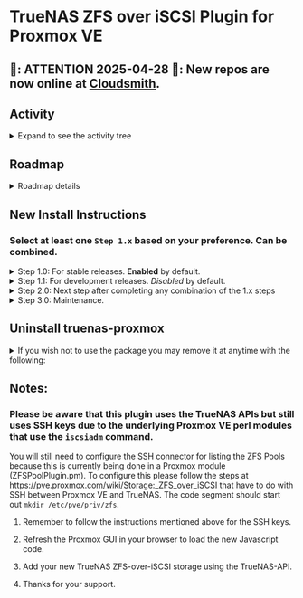 # TrueNAS ZFS over iSCSI Plugin for Proxmox VE

## 📢: ATTENTION 2025-04-28 📢: New repos are now online at [Cloudsmith](#new-installs).

## Activity

<details>
 <summary>Expand to see the activity tree</summary>

 <blockquote>
  
  <details><summary>2025-04-28</summary>
  
  - Fork repository to begin update work 
  - Remove donation link from readme
  
  </details>

  <details><summary>2023-08-18</summary>

  - Update and cleanup the README.md

  </details>

  <details><summary>2023-08-12</summary>
   
  - Fixed postinst issue with Windows-based EOL. https://github.com/TheGrandWazoo/freenas-proxmox/issues/149

  </details>

  <details><summary>2023-02-12</summary>
   
  - Added `systemctl restart pvescheduler.service` command to the package based on https://github.com/TheGrandWazoo/freenas-proxmox/issues/109#issuecomment-1367527917

  </details>

  </blockquote>
</details>

## Roadmap
<details><summary>Roadmap details</summary>

* Change FreeNAS references to TrueNAS - <i> Implemented, Pending Testing</i>.
* Fork freenas-proxmox-packer and set up - <i> Completed, Pending Testing</i>.
* Port wiki to new fork
* Set up new Cloudsmith repo for new fork
* Optimize code with ChatGPT/Copilot
* Fix iSCSI errors
  * Fix iSCSI errors https://github.com/TheGrandWazoo/freenas-proxmox/issues/203
* Update REST API to fix deprecations
  * https://github.com/TheGrandWazoo/freenas-proxmox/issues/205
* Update the documentation - <i>In Progress</i>.
  * Restructure the main README.md for better readability. 
  * Add some screenshots.
* Fix Max Lun Limit issue.
  * https://github.com/TheGrandWazoo/freenas-proxmox/issues/150
* Fix automated builds - <i>In Progress</i>.
  * Production - 'main' repo component.
* Autoinstall the SSH keys.
  * Tech spike to see if it is even doable.
* Hashicorp Vault integration.
  * Pull in secrets from a Hashicorp Vault service.  
  * Tech spike to see if it is even doable.
* Package the patches with the deb package.
  * Remove the need for git dependency.
* Change to LWP::UserAgent
  * Remove dependency of the REST::Client because LWP::UserAgent is already installed and used by Proxmox VE.
* Add API key for direct TrueNAS services - <i>In Progress</i>.
  * Will be a new enable field and API key and will only be used by the plugin.
  * You will still need the SSH keys, username, and password because of Proxmox VE using `iscsiadm` to get the list of disks.
    * This is tricky because the format needs to be that of the output of 'zfs list' which is not part of the LunCmd but that of the backend Proxmox VE system and the API's do a bunch of JSON stuff.

</details>

## New Install Instructions

### Select at least one `Step 1.x` based on your preference. Can be combined.

<details><summary>Step 1.0: For stable releases. <b>Enabled</b> by default.</summary>

 ### truenas-proxmox repo - Currently follows the 2.0 branch.

 Select one of the following GPG Key locations based on your preference.

 ```bash
 # Preferred - based on documentation. Copy and paste to bash command line:
 keyring_location=/usr/share/keyrings/ksatechnologies-truenas-proxmox-keyring.gpg
 ```

 ```bash
 # Alternative - If you wish to continue with the old ways.  Copy and paste to bash command line:
 keyring_location=/etc/apt/trusted.gpg.d/ksatechnologies-truenas-proxmox.gpg
 ```

 Copy and paste to bash command line to load the GPG key to the location selected above:
 ```bash
 curl -1sLf 'https://dl.cloudsmith.io/public/ksatechnologies/truenas-proxmox/gpg.284C106104A8CE6D.key' |  gpg --dearmor >> ${keyring_location}
 ```

 Copy and paste the following code to bash command line to create '/etc/apt/sources.list.d/ksatechnologies-repo.list'
 ```bash
 cat << EOF > /etc/apt/sources.list.d/ksatechnologies-repo.list
 # Source: KSATechnologies
 # Site: https://cloudsmith.io
 # Repository: KSATechnologies / truenas-proxmox
 # Description: TrueNAS plugin for Proxmox VE - Production
 deb [signed-by=${keyring_location}] https://dl.cloudsmith.io/public/ksatechnologies/truenas-proxmox/deb/debian any-version main

 EOF
 ```

</details>

<details><summary>Step 1.1: For development releases. <i>Disabled</i> by default.</summary>

 ### truenas-proxmox-testing repo - Follows the master branch and you wish to test before a stable release (beta).
 
 Select one of the following GPG Key locations based on your preference.

 ```bash
 # Preferred - based on documentation. Copy and paste to bash command line:
 keyring_location=/usr/share/keyrings/ksatechnologies-truenas-proxmox-testing-keyring.gpg
 ```

 ```bash
 # Alternative - If you wish to continue with the old ways.  Copy and paste to bash command line:
 keyring_location=/etc/apt/trusted.gpg.d/ksatechnologies-truenas-proxmox-testing.gpg
 ```

 Copy and paste to bash command line to load the GPG key to the location selected above:
 ```bash
 curl -1sLf 'https://dl.cloudsmith.io/public/ksatechnologies/truenas-proxmox-testing/gpg.CACC9EE03F2DFFCC.key' |  gpg --dearmor >> ${keyring_location}
 ```

 Copy and paste the following code to bash command line to create '/etc/apt/sources.list.d/ksatechnologies-testing-repo.list'
 ```bash
 cat << EOF > /etc/apt/sources.list.d/ksatechnologies-testing-repo.list
 # Source: KSATechnologies
 # Site: https://cloudsmith.io
 # Repository: KSATechnologies / truenas-proxmox-testing
 # Description: TrueNAS plugin for Proxmox VE - Testing
 deb [signed-by=${keyring_location}] https://dl.cloudsmith.io/public/ksatechnologies/truenas-proxmox-testing/deb/debian any-version main

 EOF
 ```

</details>

<details><summary>Step 2.0: Next step after completing any combination of the 1.x steps</summary>

 ### Update apt

 Then issue the following to install the package
 ```bash
 apt update
 apt install truenas-proxmox
 ```

 </details>

 <details><summary>Step 3.0: Maintenance.</summary>

  Then just do your regular upgrade via apt at the command line or the Proxmox Update subsystem; the package will automatically issue all commands to patch the files.
  ```bash
  apt update
  apt [full|dist]-upgrade
  ```

 </details>

</details>

## Uninstall truenas-proxmox

<details><summary>If you wish not to use the package you may remove it at anytime with the following:</summary>

 ```
  apt [remove|purge] truenas-proxmox
 ```

 This will place you back to a normal and non-patched Proxmox VE install.
 
</details>

## Notes:

### Please be aware that this plugin uses the TrueNAS APIs but still uses SSH keys due to the underlying Proxmox VE perl modules that use the ```iscsiadm``` command.

You will still need to configure the SSH connector for listing the ZFS Pools because this is currently being done in a Proxmox module (ZFSPoolPlugin.pm). To configure this please follow the steps at https://pve.proxmox.com/wiki/Storage:_ZFS_over_iSCSI that have to do with SSH between Proxmox VE and TrueNAS. The code segment should start out `mkdir /etc/pve/priv/zfs`.

1. Remember to follow the instructions mentioned above for the SSH keys.

2. Refresh the Proxmox GUI in your browser to load the new Javascript code.

3. Add your new TrueNAS ZFS-over-iSCSI storage using the TrueNAS-API.

4. Thanks for your support.
